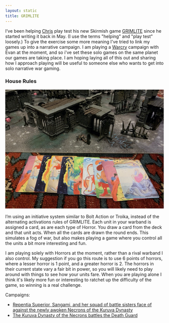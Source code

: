 ```yaml
---
layout: static
title: GRIMLITE
---
```


I’ve been helping [Chris][] play test his new Skirmish game [GRIMLITE][] since he started writing it back in May. (I use the terms "helping" and "play test" loosely.) To give the exercise some more meaning I've tried to link my games up into a narrative campaign. I am playing a [Warcry][] campaign with Evan at the moment, and so i've set these solo games on the same planet our games are taking place. I am hoping laying all of this out and sharing how I approach playing will be useful to someone else who wants to get into solo narrative war gaming.

### House Rules

![Troika Initiative](grimlite-1.jpg)

I’m using an initiative system similar to Bolt Action or Troika, instead of the alternating activations rules of GRIMLITE.  Each unit in your warband is assigned a card, as are each type of Horror. You draw a card from the deck and that unit acts. When all the cards are drawn the round ends. This simulates a fog of war, but also makes playing a game where you control all the units a bit more interesting and fun.

I am playing solely with Horrors at the moment, rather than a rival warband I also control. My suggestion if you go this route is to use 6 points of horrors, where a lesser horror is 1 point, and a greater horror is 2. The horrors in their current state vary a fair bit in power, so you will likely need to play around with things to see how your units fare. When you are playing alone I think it's likely more fun or interesting to ratchet up the difficulty of the game, so winning is a real challenge.

Campaigns:
- [Repentia Superior, Sangami, and her squad of battle sisters face of against the newly awoken Necrons of the Kuruva Dynasty][1]
- [The Kuruva Dynasty of the Necrons battles the Death Guard][2]


[chris]: https://www.bastionland.com/search/label/GRIMLITE
[grimlite]: https://drive.google.com/file/d/1FF42Wm6j-h_cw2BmTBr0Rir8KHd1rQ9D/view?usp=drivesdk
[warcry]: https://docs.google.com/document/d/1t0DDVkGYf0zExn1fkMrkbcu7rKbrjCId4RQOJlFy0eI/edit
[1]: campaign-1/
[2]: campaign-2/